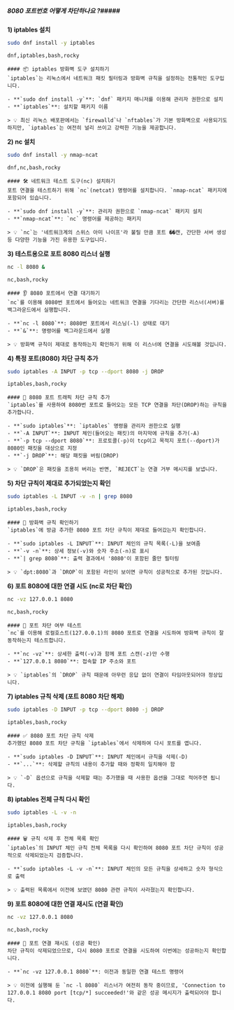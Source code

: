 ##### 8080 포트번호 어떻게 차단하나요 ?#####

**1) iptables 설치**

```bash
sudo dnf install -y iptables
```

```tech
dnf,iptables,bash,rocky
```

```desc
#### 📦 iptables 방화벽 도구 설치하기
`iptables`는 리눅스에서 네트워크 패킷 필터링과 방화벽 규칙을 설정하는 전통적인 도구입니다.

- **`sudo dnf install -y`**: `dnf` 패키지 매니저를 이용해 관리자 권한으로 설치
- **`iptables`**: 설치할 패키지 이름

> 💡 최신 리눅스 배포판에서는 `firewalld`나 `nftables`가 기본 방화벽으로 사용되기도 하지만, `iptables`는 여전히 널리 쓰이고 강력한 기능을 제공합니다.
```

**2) nc 설치**

```bash
sudo dnf install -y nmap-ncat
```

```tech
dnf,nc,bash,rocky
```

```desc
#### 🛠 네트워크 테스트 도구(nc) 설치하기
포트 연결을 테스트하기 위해 `nc`(netcat) 명령어를 설치합니다. `nmap-ncat` 패키지에 포함되어 있습니다.

- **`sudo dnf install -y`**: 관리자 권한으로 `nmap-ncat` 패키지 설치
- **`nmap-ncat`**: `nc` 명령어를 제공하는 패키지

> 💡 `nc`는 '네트워크계의 스위스 아미 나이프'라 불릴 만큼 포트 ��캔, 간단한 서버 생성 등 다양한 기능을 가진 유용한 도구입니다.
```

**3) 테스트용으로 포트 8080 리스너 실행**

```bash
nc -l 8080 &
```

```tech
nc,bash,rocky
```

```desc
#### 👂 8080 포트에서 연결 대기하기
`nc`를 이용해 8080번 포트에서 들어오는 네트워크 연결을 기다리는 간단한 리스너(서버)를 백그라운드에서 실행합니다.

- **`nc -l 8080`**: 8080번 포트에서 리스닝(-l) 상태로 대기
- **`&`**: 명령어를 백그라운드에서 실행

> 💡 방화벽 규칙이 제대로 동작하는지 확인하기 위해 이 리스너에 연결을 시도해볼 것입니다.
```

**4) 특정 포트(8080) 차단 규칙 추가**

```bash
sudo iptables -A INPUT -p tcp --dport 8080 -j DROP
```

```tech
iptables,bash,rocky
```

```desc
#### 🚫 8080 포트 트래픽 차단 규칙 추가
`iptables`를 사용하여 8080번 포트로 들어오는 모든 TCP 연결을 차단(DROP)하는 규칙을 추가합니다.

- **`sudo iptables`**: `iptables` 명령을 관리자 권한으로 실행
- **`-A INPUT`**: INPUT 체인(들어오는 패킷)의 마지막에 규칙을 추가(-A)
- **`-p tcp --dport 8080`**: 프로토콜(-p)이 tcp이고 목적지 포트(--dport)가 8080인 패킷을 대상으로 지정
- **`-j DROP`**: 해당 패킷을 버림(DROP)

> 💡 `DROP`은 패킷을 조용히 버리는 반면, `REJECT`는 연결 거부 메시지를 보냅니다.
```

**5) 차단 규칙이 제대로 추가되었는지 확인**

```bash
sudo iptables -L INPUT -v -n | grep 8080
```

```tech
iptables,bash,rocky
```

```desc
#### 📜 방화벽 규칙 확인하기
`iptables`에 방금 추가한 8080 포트 차단 규칙이 제대로 들어갔는지 확인합니다.

- **`sudo iptables -L INPUT`**: INPUT 체인의 규칙 목록(-L)을 보여줌
- **`-v -n`**: 상세 정보(-v)와 숫자 주소(-n)로 표시
- **`| grep 8080`**: 출력 결과에서 '8080'이 포함된 줄만 필터링

> 💡 `dpt:8080`과 `DROP`이 포함된 라인이 보이면 규칙이 성공적으로 추가된 것입니다.
```

**6) 포트 8080에 대한 연결 시도 (nc로 차단 확인)**

```bash
nc -vz 127.0.0.1 8080
```

```tech
nc,bash,rocky
```

```desc
#### 🔗 포트 차단 여부 테스트
`nc`를 이용해 로컬호스트(127.0.0.1)의 8080 포트로 연결을 시도하여 방화벽 규칙이 잘 동작하는지 테스트합니다.

- **`nc -vz`**: 상세한 출력(-v)과 함께 포트 스캔(-z)만 수행
- **`127.0.0.1 8080`**: 접속할 IP 주소와 포트

> 💡 `iptables`의 `DROP` 규칙 때문에 아무런 응답 없이 연결이 타임아웃되어야 정상입니다.
```

**7) iptables 규칙 삭제 (포트 8080 차단 해제)**

```bash
sudo iptables -D INPUT -p tcp --dport 8080 -j DROP
```

```tech
iptables,bash,rocky
```

```desc
#### ✅ 8080 포트 차단 규칙 삭제
추가했던 8080 포트 차단 규칙을 `iptables`에서 삭제하여 다시 포트를 엽니다.

- **`sudo iptables -D INPUT`**: INPUT 체인에서 규칙을 삭제(-D)
- **`...`**: 삭제할 규칙의 내용이 추가할 때와 정확히 일치해야 함

> 💡 `-D` 옵션으로 규칙을 삭제할 때는 추가했을 때 사용한 옵션을 그대로 적어주면 됩니다.
```

**8) iptables 전체 규칙 다시 확인**

```bash
sudo iptables -L -v -n
```

```tech
iptables,bash,rocky
```

```desc
#### 🗑 규칙 삭제 후 전체 목록 확인
`iptables`의 INPUT 체인 규칙 전체 목록을 다시 확인하여 8080 포트 차단 규칙이 성공적으로 삭제되었는지 검증합니다.

- **`sudo iptables -L -v -n`**: INPUT 체인의 모든 규칙을 상세하고 숫자 형식으로 출력

> 💡 출력된 목록에서 이전에 보였던 8080 관련 규칙이 사라졌는지 확인합니다.
```

**9) 포트 8080에 대한 연결 재시도 (연결 확인)**

```bash
nc -vz 127.0.0.1 8080
```

```tech
nc,bash,rocky
```

```desc
#### 🔄 포트 연결 재시도 (성공 확인)
차단 규칙이 삭제되었으므로, 다시 8080 포트로 연결을 시도하여 이번에는 성공하는지 확인합니다.

- **`nc -vz 127.0.0.1 8080`**: 이전과 동일한 연결 테스트 명령어

> 💡 이전에 실행해 둔 `nc -l 8080` 리스너가 여전히 동작 중이므로, 'Connection to 127.0.0.1 8080 port [tcp/*] succeeded!'와 같은 성공 메시지가 출력되어야 합니다.
```
